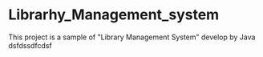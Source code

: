 # Librarhy_Management_system
This project is a sample of "Library Management System" develop by Java 
dsfdssdfcdsf
